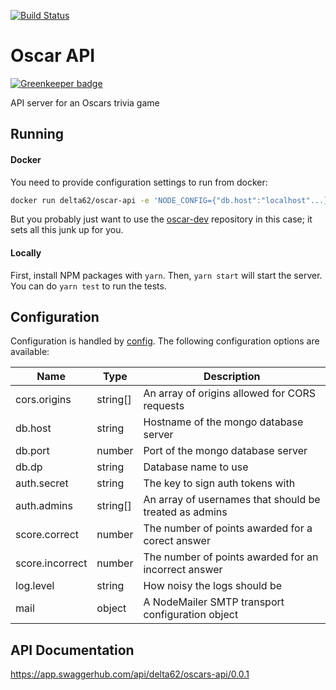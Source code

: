 [![Build Status](https://travis-ci.org/delta62/oscar-api.svg?branch=master)](https://travis-ci.org/delta62/oscar-api)

# Oscar API

[![Greenkeeper badge](https://badges.greenkeeper.io/delta62/oscar-api.svg)](https://greenkeeper.io/)

API server for an Oscars trivia game

## Running

#### Docker

You need to provide configuration settings to run from docker:

``` bash
docker run delta62/oscar-api -e 'NODE_CONFIG={"db.host":"localhost"...}'
```

But you probably just want to use the [oscar-dev](https://github.com/delta62/oscar-dev)
repository in this case; it sets all this junk up for you.

#### Locally

First, install NPM packages with `yarn`. Then, `yarn start` will start the server.
You can do `yarn test` to run the tests.

## Configuration

Configuration is handled by [config](https://www.npmjs.com/package/config).
The following configuration options are available:

| Name            | Type     | Description                                            |
| --------------- | -------- | ------------------------------------------------------ |
| cors.origins    | string[] | An array of origins allowed for CORS requests          |
| db.host         | string   | Hostname of the mongo database server                  |
| db.port         | number   | Port of the mongo database server                      |
| db.dp           | string   | Database name to use                                   |
| auth.secret     | string   | The key to sign auth tokens with                       |
| auth.admins     | string[] | An array of usernames that should be treated as admins |
| score.correct   | number   | The number of points awarded for a corect answer       |
| score.incorrect | number   | The number of points awarded for an incorrect answer   |
| log.level       | string   | How noisy the logs should be                           |
| mail            | object   | A NodeMailer SMTP transport configuration object       |

## API Documentation

https://app.swaggerhub.com/api/delta62/oscars-api/0.0.1
